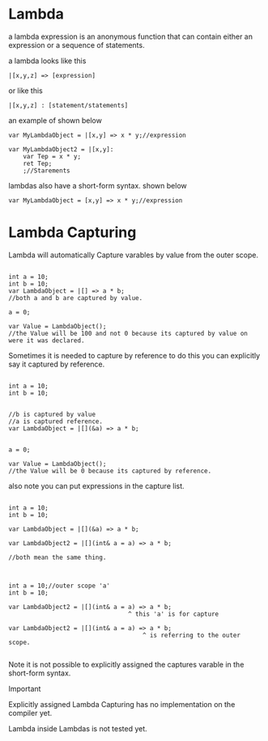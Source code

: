 # Lambda

a lambda expression is an anonymous function that can contain either an expression or a sequence of statements.

a lambda looks like this
```
|[x,y,z] => [expression]
```

or like this 

```
|[x,y,z] : [statement/statements]
```

an example of shown below

```
var MyLambdaObject = |[x,y] => x * y;//expression
    
var MyLambdaObject2 = |[x,y]:
    var Tep = x * y;
    ret Tep;
    ;//Starements

```

lambdas also have a short-form syntax. shown below
```
var MyLambdaObject = [x,y] => x * y;//expression
 ```

# Lambda Capturing
Lambda will automatically  Capture varables by value from the outer scope.
```

int a = 10;
int b = 10;
var LambdaObject = |[] => a * b;
//both a and b are captured by value.

a = 0;

var Value = LambdaObject();
//the Value will be 100 and not 0 because its captured by value on were it was declared.

```

Sometimes it is needed to capture by reference to do this you can explicitly say it captured by reference.

```

int a = 10;
int b = 10;


//b is captured by value
//a is captured reference.
var LambdaObject = |[](&a) => a * b;
    

a = 0;

var Value = LambdaObject();
//the Value will be 0 because its captured by reference.

```

also note you can put expressions in the capture list.

```

int a = 10;
int b = 10;

var LambdaObject = |[](&a) => a * b;

var LambdaObject2 = |[](int& a = a) => a * b;
                                
//both mean the same thing.
    
``` 

```

int a = 10;//outer scope 'a'
int b = 10;

var LambdaObject2 = |[](int& a = a) => a * b;
                                 ^ this 'a' is for capture

var LambdaObject2 = |[](int& a = a) => a * b;
                                     ^ is referring to the outer scope.
                                     
``` 

Note it is not possible to explicitly assigned the captures varable in the short-form syntax.

>[!IMPORTANT]
>
>Explicitly assigned Lambda Capturing has no implementation on the compiler yet.
>
>Lambda inside Lambdas is not tested yet.